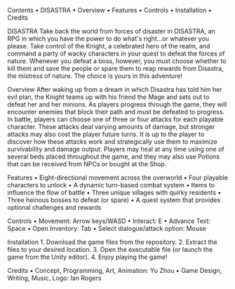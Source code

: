 Contents
	• DISASTRA
	• Overview
	• Features
	• Controls
	• Installation
	• Credits
 
DISASTRA
Take back the world from forces of disaster in DISASTRA, an RPG in which you have the power to do what's right...or whatever you please. Take control of the Knight, a celebrated hero of the realm, and command a party of wacky characters in your quest to defeat the forces of nature. Whenever you defeat a boss, however, you must choose whether to kill them and save the people or spare them to reap rewards from Disastra, the mistress of nature. The choice is yours in this adventure!
 
Overview
After waking up from a dream in which Disastra has told him her evil plan, the Knight teams up with his friend the Mage and sets out to defeat her and her minions. As players progress through the game, they will encounter enemies that block their path and must be defeated to progress. In battle, players can choose one of three or four attacks for each playable character. These attacks deal varying amounts of damage, but stronger attacks may also cost the player future turns. It is up to the player to discover how these attacks work and strategically use them to maximize survivability and damage output. Players may heal at any time using one of several beds placed throughout the game, and they may also use Potions that can be received from NPCs or bought at the Shop.

Features
	• Eight-directional movement across the overworld
	• Four playable characters to unlock
	• A dynamic turn-based combat system
	• Items to influence the flow of battle
	• Three unique villages with quirky residents
	• Three heinous bosses to defeat (or spare)
 	• A quest system that provides optional challenges and rewards
 
Controls
	• Movement: Arrow keys/WASD
	• Interact: E
	• Advance Text: Space
	• Open Inventory: Tab
	• Select dialogue/attack option: Mouse

Installation
	1. Download the game files from the repository.
	2. Extract the files to your desired location.
	3. Open the executable file (or launch the game from the Unity editor).
	4. Enjoy playing the game!
		
Credits
	• Concept, Programming, Art, Animation: Yu Zhou
	• Game Design, Writing, Music, Logo: Ian Rogers
 
